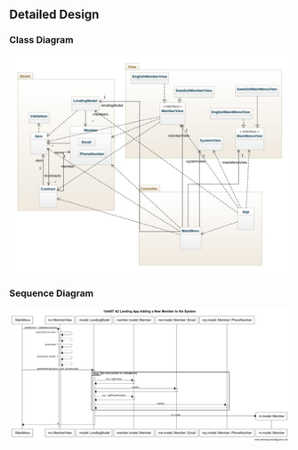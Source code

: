## Detailed Design
### Class Diagram
![class diagram](img/class-diagram.jpeg)
### Sequence Diagram
![sequence diagram](img/sequence-diagram.png) 